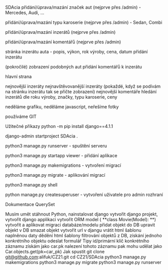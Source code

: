 SDAcia
přidání/úprava/mazání značek aut (nejprve přes /admin) - Mercedes, Audi, ...

přidání/úprava/mazání typu karoserie (nejprve přes /admin) - Sedan, Combi

přidání/úprava/mazání inzerátů (nejprve přes /admin)

přidání/úprava/mazání komentářů (nejprve přes /admin)

stránka inzerátu auta - popis, výkon, rok výroby, cena, datum přidání inzerátu

(pokročilé) zobrazení podobných aut
přidání komentářů k inzerátu

hlavní strana

nejnovější inzeráty
nejnavštěvovanější inzeráty (pokaždé, když se podívám na stránku inzerátu tak se přičte zobrazení)
nejnovější komentáře
hledání inzerátů dle roku výroby, značky, typu karoserie, ceny

neděláme grafiku, neděláme javascript, neřešíme fotky

používáme GIT

Užitečné příkazy
python -m pip install django==4.1.1

django-admin startproject SDAcia .

python3 manage.py runserver - spuštění serveru

python3 manage.py startapp viewer - přidání aplikace

python3 manage.py makemigrations - vytvoření migrací

python3 manage.py migrate - aplikování migrací

python3 manage.py shell

python manage.py createsuperuser - vytvoření uživatele pro admin rozhraní

Dokumentace QuerySet

Musím umět
stáhnout Python, nainstalovat django
vytvořit django projekt, vytvořit django applikaci
vytvořit ORM model ( **class Movie(Model): **)
vytvořit a aplikovat migraci databáze/modelu
přidat objekt do DB
upravit objekt v DB
smazat objekt
vytvořit url v djangu
vrátit html šablonu naplněnou daty
dědění html šablony
filtrování objektů z DB, získání jednoho konkrétního objektu
odeslat formulář
Tipy
id/primární klíč konkrétního záznamu získám jako car.pk
nalezení tohoto záznamu pak mohu udělat jako Car.objects.get(pk=car_pk)
Jak spustit
git clone git@github.com:alifuk/CZ21.git cd CZ21/SDAcia python3 manage.py makemigrations python3 manage.py migrate python3 manage.py runserver